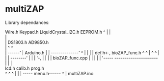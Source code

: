 # multiZAP

Library dependances:

Wire.h
Keypad.h
LiquidCrystal_I2C.h
EEPROM.h
   ^
   |
   |                                   
   |                               
   |     DS1803.h   AD9850.h       
   |       ^         ^             
   | ------'         |                Arduino.h
   | | --------------'                 ^
   | | |                               |
   def.h<-,                  bioZAP_func.h
     ^ ^  |                     ^  ^
     | |  |             --------'  |
     | |  '-,           |          |
     | |    bioZAP_func.cpp        |
     | |                           |
     | '----- ----------------------    
     |      | |                   
   lcd.h   calib.h  prog.h    
     ^        ^        ^
     |        |        |
     ----- menu.h------
              ^
              |
         multiZAP.ino